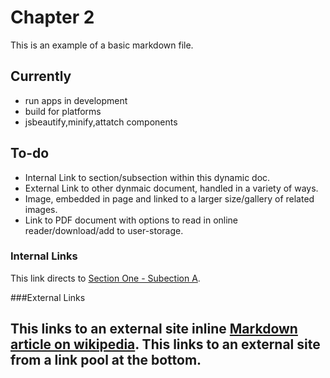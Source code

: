 # Chapter 2

This is an example of a basic markdown file.

## Currently

*   run apps in development
*   build for platforms
*   jsbeautify,minify,attatch components

## To-do

*   Internal Link to section/subsection within this dynamic doc.
*   External Link to other dynmaic document, handled in a variety of ways.
*   Image, embedded in page and linked to a larger size/gallery of related images.
*   Link to PDF document with options to read in online reader/download/add to user-storage.

### Internal Links

This link directs to [Section One - Subection A](#articleOne-subsectionA).

###External Links

This links to an external site inline [Markdown article on wikipedia](http://en.wikipedia.com/wiki/Markdown).
This links to an external site from a link pool at the bottom.
----



